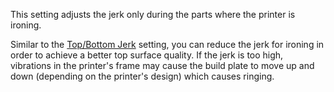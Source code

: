 This setting adjusts the jerk only during the parts where the printer is ironing.

Similar to the [Top/Bottom Jerk](jerk_topbottom) setting, you can reduce the jerk for ironing in order to achieve a better top surface quality. If the jerk is too high, vibrations in the printer's frame may cause the build plate to move up and down (depending on the printer's design) which causes ringing.